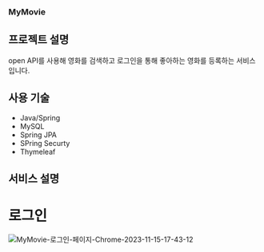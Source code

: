 ### MyMovie

## 프로젝트 설명
open API를 사용해 영화를 검색하고 로그인을 통해 좋아하는 영화를 등록하는 서비스입니다.

## 사용 기술
- Java/Spring
- MySQL
- Spring JPA
- SPring Securty
- Thymeleaf
## 서비스 설명
# 로그인
![MyMovie-로그인-페이지-Chrome-2023-11-15-17-43-12](https://github.com/stophyeon/MyMovie/assets/122667296/020771fe-4993-4256-a194-ebb91b7a9129)

